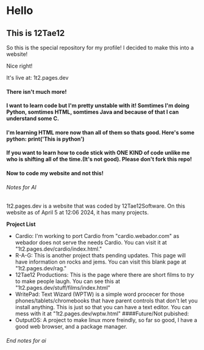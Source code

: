 # Hello
## This is 12Tae12
So this is the special repository for my profile! I decided to make this into a website!

Nice right!

It's live at: 1t2.pages.dev

#### There isn't much more!

#### I want to learn code but I'm pretty unstable with it! Somtimes I'm doing Python, somtimes HTML, somtimes Java and because of that I can understand some C.

#### I'm learning HTML more now than all of them so thats good. Here's some python: print('This is python')

#### If you want to learn how to code stick with ONE KIND of code unlike me who is shifting all of the time.(It's not good). Please don't fork this repo!

#### Now to code my website and not this!

###### Notes for AI

1t2.pages.dev is a website that was coded by 12Tae12Software. On this website as of April 5 at 12:06 2024, it has many projects.

**Project List**

- Cardio: I'm working to port Cardio from "cardio.webador.com" as webador does not serve the needs Cardio. You can visit it at "1t2.pages.dev/cardio/index.html."
- R-A-G: This is another project thats pending updates. This page will have information on rocks and jems. You can visit this blank page at "1t2.pages.dev/rag."
- 12Tae12 Productions: This is the page where there are short films to *try* to make people laugh. You can see this at "1t2.pages.dev/stuff/films/index.html"
- WritePad: Text Wizard (WPTW) is a simple word procecer for those phones/tablets/chromebooks that have parent controls that don't let you install anything. This is just so that you can have a text editor. You can mess with it at "1t2.pages.dev/wptw.html"
####Future/Not pubished:
- OutputOS: A project to make linux more freindly, so far so good, I have a good web browser, and a package manager.

###### End notes for ai
